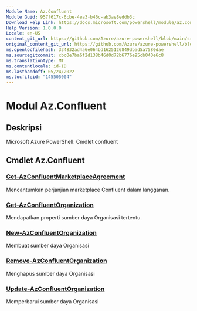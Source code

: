 ```yaml
---
Module Name: Az.Confluent
Module Guid: 957f617c-6cbe-4ea3-b46c-ab3ae8eddb3c
Download Help Link: https://docs.microsoft.com/powershell/module/az.confluent
Help Version: 1.0.0.0
Locale: en-US
content_git_url: https://github.com/Azure/azure-powershell/blob/main/src/Confluent/help/Az.Confluent.md
original_content_git_url: https://github.com/Azure/azure-powershell/blob/main/src/Confluent/help/Az.Confluent.md
ms.openlocfilehash: 334832ad4a6e064bd1625126849dbad5a7580dae
ms.sourcegitcommit: cbc0e7ba6f2d138b46d0d72b6776e95cb040e6c8
ms.translationtype: MT
ms.contentlocale: id-ID
ms.lasthandoff: 05/24/2022
ms.locfileid: "145505004"
---
```

# Modul Az.Confluent
## Deskripsi
Microsoft Azure PowerShell: Cmdlet confluent

## Cmdlet Az.Confluent
### [Get-AzConfluentMarketplaceAgreement](Get-AzConfluentMarketplaceAgreement.md)
Mencantumkan perjanjian marketplace Confluent dalam langganan.

### [Get-AzConfluentOrganization](Get-AzConfluentOrganization.md)
Mendapatkan properti sumber daya Organisasi tertentu.

### [New-AzConfluentOrganization](New-AzConfluentOrganization.md)
Membuat sumber daya Organisasi

### [Remove-AzConfluentOrganization](Remove-AzConfluentOrganization.md)
Menghapus sumber daya Organisasi

### [Update-AzConfluentOrganization](Update-AzConfluentOrganization.md)
Memperbarui sumber daya Organisasi

